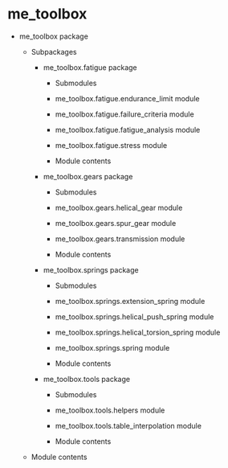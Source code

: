 # me_toolbox


* me_toolbox package


    * Subpackages


        * me_toolbox.fatigue package


            * Submodules


            * me_toolbox.fatigue.endurance_limit module


            * me_toolbox.fatigue.failure_criteria module


            * me_toolbox.fatigue.fatigue_analysis module


            * me_toolbox.fatigue.stress module


            * Module contents


        * me_toolbox.gears package


            * Submodules


            * me_toolbox.gears.helical_gear module


            * me_toolbox.gears.spur_gear module


            * me_toolbox.gears.transmission module


            * Module contents


        * me_toolbox.springs package


            * Submodules


            * me_toolbox.springs.extension_spring module


            * me_toolbox.springs.helical_push_spring module


            * me_toolbox.springs.helical_torsion_spring module


            * me_toolbox.springs.spring module


            * Module contents


        * me_toolbox.tools package


            * Submodules


            * me_toolbox.tools.helpers module


            * me_toolbox.tools.table_interpolation module


            * Module contents


    * Module contents

